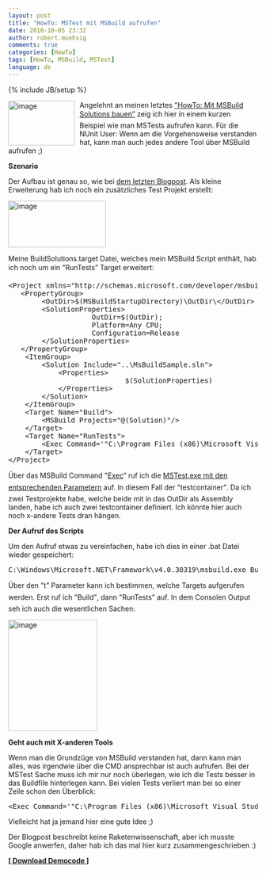 ```yaml
---
layout: post
title: "HowTo: MSTest mit MSBuild aufrufen"
date: 2010-10-05 23:32
author: robert.muehsig
comments: true
categories: [HowTo]
tags: [HowTo, MSBuild, MSTest]
language: de
---
```

{% include JB/setup %}
<p><a href="{{BASE_PATH}}/assets/wp-images/image1066.png"><img style="border-bottom: 0px; border-left: 0px; margin: 0px 10px 0px 0px; display: inline; border-top: 0px; border-right: 0px" title="image" border="0" alt="image" align="left" src="{{BASE_PATH}}/assets/wp-images/image_thumb248.png" width="134" height="90" /></a>Angelehnt an meinen letztes <a href="{{BASE_PATH}}/2010/09/30/howto-mit-msbuild-solutions-bauen/{{BASE_PATH}}/2010/09/30/howto-mit-msbuild-solutions-bauen/">"HowTo: Mit MSBuild Solutions bauen”</a> zeig ich hier in einem kurzen Beispiel wie man MSTests aufrufen kann. Für die NUnit User: Wenn am die Vorgehensweise verstanden hat, kann man auch jedes andere Tool über MSBuild aufrufen ;)</p>  <p></p>  <p><strong>Szenario</strong></p>  <p>Der Aufbau ist genau so, wie bei <a href="{{BASE_PATH}}/2010/09/30/howto-mit-msbuild-solutions-bauen/">dem letzten Blogpost</a>. Als kleine Erweiterung hab ich noch ein zusätzliches Test Projekt erstellt:</p>  <p><a href="{{BASE_PATH}}/assets/wp-images/image1067.png"><img style="border-bottom: 0px; border-left: 0px; display: inline; border-top: 0px; border-right: 0px" title="image" border="0" alt="image" src="{{BASE_PATH}}/assets/wp-images/image_thumb249.png" width="197" height="94" /></a> </p>  <p>Meine BuildSolutions.target Datei, welches mein MSBuild Script enthält, hab ich noch um ein "RunTests” Target erweitert:</p>  <div style="padding-bottom: 0px; margin: 0px; padding-left: 0px; padding-right: 0px; display: inline; float: none; padding-top: 0px" id="scid:812469c5-0cb0-4c63-8c15-c81123a09de7:5e8bba96-df43-46c7-9538-3b03625a776f" class="wlWriterEditableSmartContent"><pre name="code" class="c#">&lt;Project xmlns="http://schemas.microsoft.com/developer/msbuild/2003" DefaultTargets="Build"&gt;
   &lt;PropertyGroup&gt;
		&lt;OutDir&gt;$(MSBuildStartupDirectory)\OutDir\&lt;/OutDir&gt;
		&lt;SolutionProperties&gt;
					OutDir=$(OutDir);
					Platform=Any CPU;
					Configuration=Release
		&lt;/SolutionProperties&gt;
   &lt;/PropertyGroup&gt;
	&lt;ItemGroup&gt;
		&lt;Solution Include="..\MsBuildSample.sln"&gt;
			&lt;Properties&gt;
							$(SolutionProperties)
			&lt;/Properties&gt;
		&lt;/Solution&gt;
	&lt;/ItemGroup&gt;
	&lt;Target Name="Build"&gt;
		&lt;MSBuild Projects="@(Solution)"/&gt;
	&lt;/Target&gt;
	&lt;Target Name="RunTests"&gt;
		&lt;Exec Command='"C:\Program Files (x86)\Microsoft Visual Studio 10.0\Common7\IDE\mstest.exe" /testcontainer:"$(MSBuildStartupDirectory)\OutDir\MsBuildSample.WebApp.Tests.dll" /testcontainer:"$(MSBuildStartupDirectory)\OutDir\AnotherTestProject.dll"' /&gt;
	&lt;/Target&gt;
&lt;/Project&gt;</pre></div>

<p>Über das MSBuild Command "<a href="http://msdn.microsoft.com/en-us/library/x8zx72cd.aspx">Exec</a>” ruf ich die <a href="http://msdn.microsoft.com/en-us/library/ms182489(VS.80).aspx">MSTest.exe mit den entsprechenden Parametern</a> auf. In diesem Fall der "testcontainer”. Da ich zwei Testprojekte habe, welche beide mit in das OutDir als Assembly landen, habe ich auch zwei testcontainer definiert. Ich könnte hier auch noch x-andere Tests dran hängen. </p>

<p><strong>Der Aufruf des Scripts</strong></p>

<p>Um den Aufruf etwas zu vereinfachen, habe ich dies in einer .bat Datei wieder gespeichert:</p>

<div style="padding-bottom: 0px; margin: 0px; padding-left: 0px; padding-right: 0px; display: inline; float: none; padding-top: 0px" id="scid:812469c5-0cb0-4c63-8c15-c81123a09de7:a5ca1786-78be-47d6-bb94-ccd07d357747" class="wlWriterEditableSmartContent"><pre name="code" class="c#">C:\Windows\Microsoft.NET\Framework\v4.0.30319\msbuild.exe Buildsolution.targets /t:Build,RunTests</pre></div>

<p>Über den "t” Parameter kann ich bestimmen, welche Targets aufgerufen werden. Erst ruf ich "Build”, dann "RunTests” auf. In dem Consolen Output seh ich auch die wesentlichen Sachen:</p>

<p><a href="{{BASE_PATH}}/assets/wp-images/image1068.png"><img style="border-bottom: 0px; border-left: 0px; display: inline; border-top: 0px; border-right: 0px" title="image" border="0" alt="image" src="{{BASE_PATH}}/assets/wp-images/image_thumb250.png" width="180" height="225" /></a> </p>

<p><strong>Geht auch mit X-anderen Tools</strong></p>

<p>Wenn man die Grundzüge von MSBuild verstanden hat, dann kann man alles, was irgendwie über die CMD ansprechbar ist auch aufrufen. Bei der MSTest Sache muss ich mir nur noch überlegen, wie ich die Tests besser in das Buildfile hinterlegen kann. Bei vielen Tests verliert man bei so einer Zeile schon den Überblick:</p>

<div style="padding-bottom: 0px; margin: 0px; padding-left: 0px; padding-right: 0px; display: inline; float: none; padding-top: 0px" id="scid:812469c5-0cb0-4c63-8c15-c81123a09de7:012e157b-c528-437e-aff7-ec72c6a617d0" class="wlWriterEditableSmartContent"><pre name="code" class="c#">&lt;Exec Command='"C:\Program Files (x86)\Microsoft Visual Studio 10.0\Common7\IDE\mstest.exe" /testcontainer:"$(MSBuildStartupDirectory)\OutDir\MsBuildSample.WebApp.Tests.dll" /testcontainer:"$(MSBuildStartupDirectory)\OutDir\AnotherTestProject.dll"' /&gt;</pre></div>

<p>Vielleicht hat ja jemand hier eine gute Idee ;)</p>

<p>Der Blogpost beschreibt keine Raketenwissenschaft, aber ich musste Google anwerfen, daher hab ich das mal hier kurz zusammengeschrieben :)</p>

<p><strong><a href="{{BASE_PATH}}/assets/files/democode/msbuildsamplemstest/msbuildsamplemstest.zip">[ Download Democode ]</a></strong></p>
